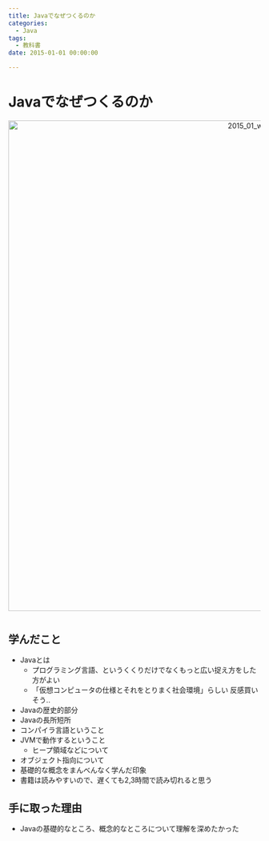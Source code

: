 ```yaml
---
title: Javaでなぜつくるのか
categories:
  - Java 
tags: 
  - 教科書
date: 2015-01-01 00:00:00

---
```


# Javaでなぜつくるのか

<div style="text-align:center; margin-bottom: 40px">
<img src="/img/cover/2015_01_why_java.jpg" alt="2015_01_why_java" title="2015_01_why_java" style="width:980px">
</div>

## 学んだこと

- Javaとは
  - プログラミング言語、というくくりだけでなくもっと広い捉え方をした方がよい
  - 「仮想コンピュータの仕様とそれをとりまく社会環境」らしい 反感買いそう..
- Javaの歴史的部分
- Javaの長所短所
- コンパイラ言語ということ
- JVMで動作するということ
  - ヒープ領域などについて
- オブジェクト指向について
- 基礎的な概念をまんべんなく学んだ印象
- 書籍は読みやすいので、遅くても2,3時間で読み切れると思う

## 手に取った理由

- Javaの基礎的なところ、概念的なところについて理解を深めたかった

